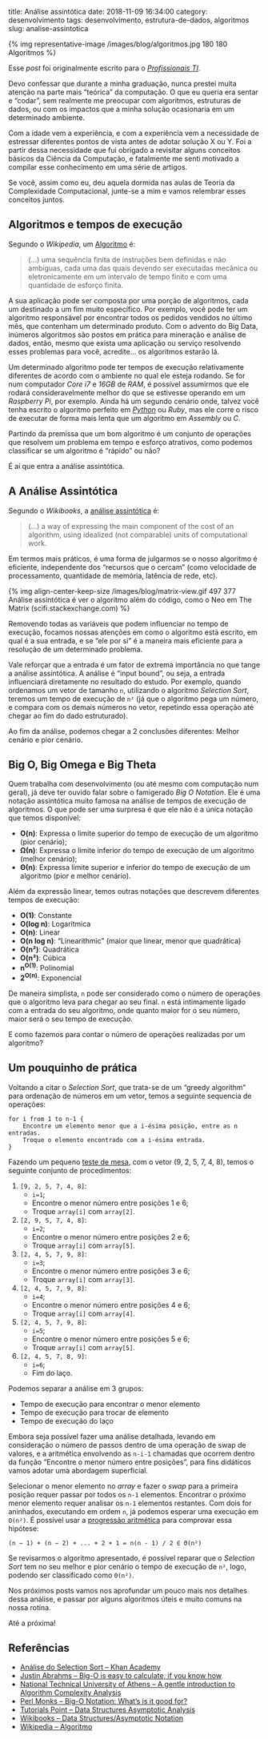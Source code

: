 title: Análise assintótica
date: 2018-11-09 16:34:00
category: desenvolvimento
tags: desenvolvimento, estrutura-de-dados, algoritmos
slug: analise-assintotica

{% img representative-image /images/blog/algoritmos.jpg 180 180 Algoritmos %}

Esse *post* foi originalmente escrito para o [*Profissionais TI*](https://www.profissionaisti.com.br/2016/10/analise-de-algoritmos-analise-assintotica/ "Análise de algoritmos: Análise Assintótica").

Devo confessar que durante a minha graduação, nunca prestei muita atenção na
parte mais “teórica” da computação. O que eu queria era sentar e “codar”,
sem realmente me preocupar com algoritmos, estruturas de dados, ou com os
impactos que a minha solução ocasionaria em um determinado ambiente.

<!-- PELICAN_END_SUMMARY -->

Com a idade vem a experiência, e com a experiência vem a necessidade de
estressar diferentes pontos de vista antes de adotar solução X ou Y. Foi
a partir dessa necessidade que fui obrigado a revisitar alguns conceitos
básicos da Ciência da Computação, e fatalmente me senti motivado a compilar
esse conhecimento em uma série de artigos.

Se você, assim como eu, deu aquela dormida nas aulas de Teoria da Complexidade
Computacional, junte-se a mim e vamos relembrar esses conceitos juntos.

## Algoritmos e tempos de execução

Segundo o *Wikipedia*, um [Algoritmo](https://pt.wikipedia.org/wiki/Algoritmo "Leia mais sobre no Wikipedia") é:

> (…) uma sequência finita de instruções bem definidas e não ambíguas,
> cada uma das quais devendo ser executadas mecânica ou eletronicamente
> em um intervalo de tempo finito e com uma quantidade de esforço finita.

A sua aplicação pode ser composta por uma porção de algoritmos, cada um
destinado a um fim muito específico. Por exemplo, você pode ter um algoritmo
responsável por encontrar todos os pedidos vendidos no último mês, que contenham
um determinado produto. Com o advento do Big Data, inúmeros algoritmos são
postos em prática para mineração e análise de dados, então, mesmo que exista
uma aplicação ou serviço resolvendo esses problemas para você, acredite...
os algoritmos estarão lá.

Um determinado algoritmo pode ter tempos de execução relativamente diferentes
de acordo com o ambiente no qual ele esteja rodando. Se for num computador
*Core i7* e *16GB* de *RAM*, é possível assumirmos que ele rodará consideravelmente
melhor do que se estivesse operando em um *Raspberry Pi*, por exemplo. Ainda há um
segundo cenário onde, talvez você tenha escrito o algoritmo perfeito em
[*Python*]({tag}python "Leia mais sobre Python") ou *Ruby*, mas ele corre o risco de
executar de forma mais lenta que um algoritmo em *Assembly* ou *C*.

Partindo da premissa que um bom algoritmo é um conjunto de operações que resolvem
um problema em tempo e esforço atrativos, como podemos classificar se um algoritmo
é “rápido” ou não?

É aí que entra a análise assintótica.

## A Análise Assintótica

Segundo o *Wikibooks*, a [análise assintótica](https://en.wikibooks.org/wiki/Data_Structures/Asymptotic_Notation "Leia mais sobre no Wikibooks") é:

> (…) a way of expressing the main component of the cost of an algorithm,
> using idealized (not comparable) units of computational work.

Em termos mais práticos, é uma forma de julgarmos se o nosso algoritmo é
eficiente, independente dos “recursos que o cercam” (como velocidade de
processamento, quantidade de memória, latência de rede, etc).

{% img align-center-keep-size /images/blog/matrix-view.gif 497 377 Análise assintótica é ver o algoritmo além do código, como o Neo em The Matrix (scifi.stackexchange.com) %}

Removendo todas as variáveis que podem influenciar no tempo de execução,
focamos nossas atenções em como o algoritmo está escrito, em qual é a sua
entrada, e se “ele por si” é a maneira mais eficiente para a resolução de
um determinado problema.

Vale reforçar que a entrada é um fator de extrema importância no que tange
a análise assintótica. A análise é “input bound”, ou seja, a entrada
influenciará diretamente no resultado do estudo. Por exemplo, quando
ordenamos um vetor de tamanho `n`, utilizando o algoritmo *Selection Sort*,
teremos um tempo de execução de `n²` (já que o algoritmo pega um número,
e compara com os demais números no vetor, repetindo essa operação até chegar
ao fim do dado estruturado).

Ao fim da análise, podemos chegar a 2 conclusões diferentes: Melhor cenário
e pior cenário.

## Big O, Big Omega e Big Theta

Quem trabalha com desenvolvimento (ou até mesmo com computação num geral),
já deve ter ouvido falar sobre o famigerado *Big O Notation*. Ele é uma notação
assintótica muito famosa na análise de tempos de execução de algoritmos. O que
pode ser uma surpresa é que ele não é a única notação que temos disponível:

* **O(n)**: Expressa o limite superior do tempo de execução de um algoritmo (pior cenário);
* **Ω(n)**: Expressa o limite inferior do tempo de execução de um algoritmo (melhor cenário);
* **Θ(n)**: Expressa limite superior e inferior do tempo de execução de um algoritmo (pior e melhor cenário).

Além da expressão linear, temos outras notações que descrevem diferentes tempos
de execução:

* **O(1)**: Constante
* **O(log n)**: Logarítmica
* **O(n)**: Linear
* **O(n log n)**: “Linearithmic” (maior que linear, menor que quadrática)
* **O(n²)**: Quadrática
* **O(n³)**: Cúbica
* **n<sup>O(1)</sup>**: Polinomial
* **2<sup>O(n)</sup>**: Exponencial

De maneira simplista, `n` pode ser considerado como o número de operações que o
algoritmo leva para chegar ao seu final. `n` está intimamente ligado com a entrada
do seu algoritmo, onde quanto maior for o seu número, maior será o seu tempo de
execução.

E como fazemos para contar o número de operações realizadas por um algoritmo?

## Um pouquinho de prática

Voltando a citar o *Selection Sort*, que trata-se de um “greedy algorithm” para
ordenação de números em um vetor, temos a seguinte sequencia de operações:

    for i from 1 to n-1 {
        Encontre um elemento menor que a i-ésima posição, entre as n entradas.
        Troque o elemento encontrado com a i-ésima entrada.
    }

Fazendo um pequeno [teste de mesa](http://pt.slideshare.net/henriquecarmona/aula-4-teste-de-mesa "Veja mais no Slideshare"),
com o vetor (9, 2, 5, 7, 4, 8), temos o seguinte conjunto de procedimentos:

1. `[9, 2, 5, 7, 4, 8]`:
    * `i=1`;
    * Encontre o menor número entre posições 1 e 6;
    * Troque `array[i]` com `array[2]`.
2. `[2, 9, 5, 7, 4, 8]`:
    * `i=2`;
    * Encontre o menor número entre posições 2 e 6;
    * Troque `array[i]` com `array[5]`.
3. `[2, 4, 5, 7, 9, 8]`:
    * `i=3`;
    * Encontre o menor número entre posições 3 e 6;
    * Troque `array[i]` com `array[3]`.
4. `[2, 4, 5, 7, 9, 8]`:
    * `i=4`;
    * Encontre o menor número entre posições 4 e 6;
    * Troque `array[i]` com `array[4]`.
5. `[2, 4, 5, 7, 9, 8]`:
    * `i=5`;
    * Encontre o menor número entre posições 5 e 6;
    * Troque `array[i]` com `array[5]`.
6. `[2, 4, 5, 7, 8, 9]`:
    * `i=6`;
    * Fim do laço.

Podemos separar a análise em 3 grupos:

* Tempo de execução para encontrar o menor elemento
* Tempo de execução para trocar de elemento
* Tempo de execução do laço

Embora seja possível fazer uma análise detalhada, levando em consideração
o número de passos dentro de uma operação de swap de valores, e a aritmética
envolvendo as `n-i-1` chamadas que ocorrem dentro da função
“Encontre o menor número entre posições”, para fins didáticos vamos adotar
uma abordagem superficial.

Selecionar o menor elemento no *array* e fazer o *swap* para a primeira
posição requer passar por todos os `n-1` elementos. Encontrar o próximo
menor elemento requer analisar os `n-1` elementos restantes. Com dois
for aninhados, executando em ordem `n`, já podemos esperar uma execução
em `O(n²)`. É possível usar a [progressão aritmética](https://en.wikipedia.org/wiki/Arithmetic_progression "Leia mais sobre")
para comprovar essa hipótese:

    (n − 1) + (n − 2) + ... + 2 + 1 = n(n - 1) / 2 ∈ Θ(n²)

Se revisarmos o algoritmo apresentado, é possível reparar que o
*Selection Sort* tem no seu melhor e pior cenário o tempo de execução de
`n²`, logo, podendo ser classificado como `Θ(n²)`.

Nos próximos posts vamos nos aprofundar um pouco mais nos detalhes dessa
análise, e passar por alguns algoritmos úteis e muito comuns na nossa rotina.

Até a próxima!

## Referências

* [Análise do Selection Sort – Khan Academy](https://pt.khanacademy.org/computing/computer-science/algorithms/sorting-algorithms/a/analysis-of-selection-sort)
* [Justin Abrahms – Big-O is easy to calculate, if you know how](https://justin.abrah.ms/computer-science/how-to-calculate-big-o.html)
* [National Technical University of Athens – A gentle introduction to Algorithm Complexity Analysis](http://discrete.gr/complexity/)
* [Perl Monks – Big-O Notation: What’s is it good for?](http://www.perlmonks.org/?node_id=573138)
* [Tutorials Point – Data Structures Asymptotic Analysis](http://www.tutorialspoint.com/data_structures_algorithms/asymptotic_analysis.htm)
* [Wikibooks – Data Structures/Asymptotic Notation](https://en.wikibooks.org/wiki/Data_Structures/Asymptotic_Notation)
* [Wikipedia – Algoritmo](https://pt.wikipedia.org/wiki/Algoritmo)
